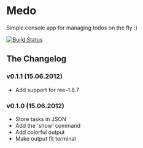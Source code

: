 # Medo #

Simple console app for managing todos on the fly :)

[![Build Status](https://secure.travis-ci.org/v-yarotsky/medo.png)](http://travis-ci.org/v-yarotsky/medo)

## The Changelog ##

### v0.1.1 (15.06.2012) ###
* Add support for ree-1.8.7

### v0.1.0 (15.06.2012) ###
* Store tasks in JSON
* Add the 'show' command
* Add colorful output
* Make output fit terminal

